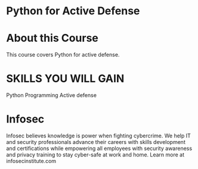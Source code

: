 # Python for Active Defense


# About this Course
This course covers Python for active defense.

# SKILLS YOU WILL GAIN
Python Programming
Active defense

# Infosec
Infosec believes knowledge is power when fighting cybercrime. We help IT and security professionals advance their careers with skills development and certifications while empowering all employees with security awareness and privacy training to stay cyber-safe at work and home. Learn more at infosecinstitute.com

